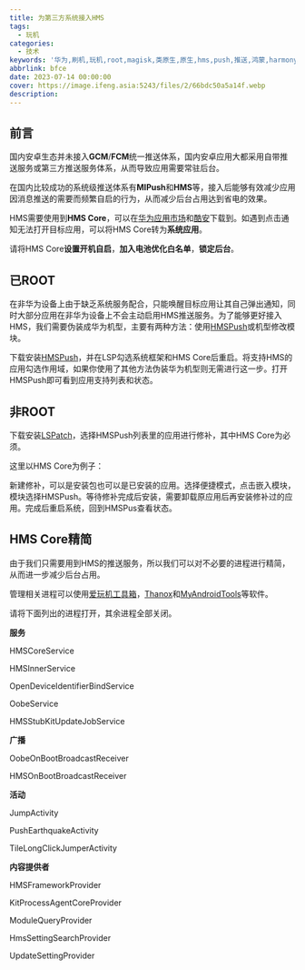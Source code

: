 ```yaml
---
title: 为第三方系统接入HMS
tags:
  - 玩机
categories:
  - 技术
keywords: '华为,刷机,玩机,root,magisk,类原生,原生,hms,push,推送,鸿蒙,harmony,harmonyos'
abbrlink: bfce
date: 2023-07-14 00:00:00
cover: https://image.ifeng.asia:5243/files/2/66bdc50a5a14f.webp
description:
---
```


## 前言

国内安卓生态并未接入**GCM**/**FCM**统一推送体系，国内安卓应用大都采用自带推送服务或第三方推送服务体系，从而导致应用需要常驻后台。

在国内比较成功的系统级推送体系有**MIPush**和**HMS**等，接入后能够有效减少应用因消息推送的需要而频繁自启的行为，从而减少后台占用达到省电的效果。

HMS需要使用到**HMS Core**，可以在[华为应用市场](https://consumer.huawei.com/cn/support/appgallery/)和[酷安](https://www.coolapk.com/apk/com.huawei.hwid)下载到。如遇到点击通知无法打开目标应用，可以将HMS Core转为**系统应用**。

请将HMS Core**设置开机自启**，**加入电池优化白名单**，**锁定后台**。

## 已ROOT

在非华为设备上由于缺乏系统服务配合，只能唤醒目标应用让其自己弹出通知，同时大部分应用在非华为设备上不会主动启用HMS推送服务。为了能够更好接入HMS，我们需要伪装成华为机型，主要有两种方法：使用[HMSPush](https://github.com/fei-ke/HMSPush)或机型修改模块。

下载安装[HMSPush](https://github.com/fei-ke/HMSPush/releases/)，并在LSP勾选系统框架和HMS Core后重启。将支持HMS的应用勾选作用域，如果你使用了其他方法伪装华为机型则无需进行这一步。打开HMSPush即可看到应用支持列表和状态。

## 非ROOT

下载安装[LSPatch](https://github.com/LSPosed/LSPatch)，选择HMSPush列表里的应用进行修补，其中HMS Core为必须。

这里以HMS Core为例子：

新建修补，可以是安装包也可以是已安装的应用。选择便捷模式，点击嵌入模块，模块选择HMSPush。等待修补完成后安装，需要卸载原应用后再安装修补过的应用。完成后重启系统，回到HMSPus查看状态。

## HMS Core精简

由于我们只需要用到HMS的推送服务，所以我们可以对不必要的进程进行精简，从而进一步减少后台占用。

管理相关进程可以使用[爱玩机工具箱](https://www.coolapk.com/apk/com.byyoung.setting)，[Thanox](https://github.com/Tornaco/Thanox)和[MyAndroidTools](https://www.myandroidtools.com/)等软件。

请将下面列出的进程打开，其余进程全部关闭。

**服务**

 HMSCoreService

 HMSInnerService

 OpenDeviceIdentifierBindService

 OobeService

HMSStubKitUpdateJobService

 **广播**

 OobeOnBootBroadcastReceiver

 HMSOnBootBroadcastReceiver

 **活动**

 JumpActivity

PushEarthquakeActivity

 TileLongClickJumperActivity

 **内容提供者**

 HMSFrameworkProvider

 KitProcessAgentCoreProvider

 ModuleQueryProvider

 HmsSettingSearchProvider

 UpdateSettingProvider
